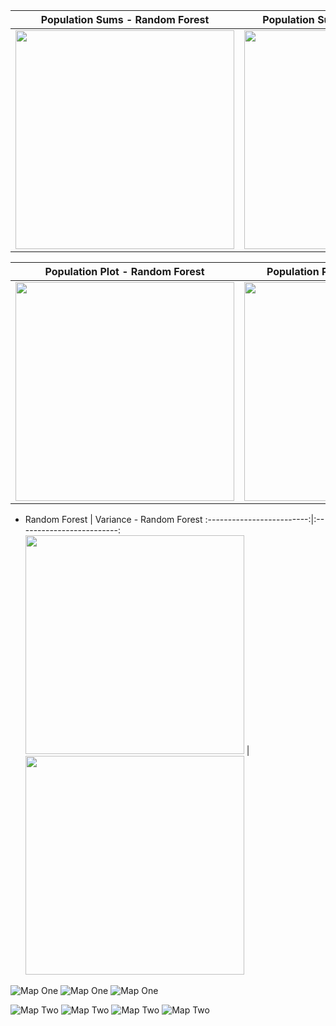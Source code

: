 Population Sums - Random Forest  |  Population Sums - Linear Regression
:-------------------------:|:-------------------------:
<img src="diff_sum_pop_2.png" width="350"> | <img src="diff_sums_pop.png" width="350">


Population Plot - Random Forest  |  Population Plot - Linear Regression
:-------------------------:|:-------------------------:
<img src="pop_sum_2.png" width="350"> | <img src="pop_plot.png" width="350">


 - Random Forest  |  Variance - Random Forest
:-------------------------:|:-------------------------:
<img src="rf_plot.png" width="350"> | <img src="varImp_plot.png" width="350">


![Map One](livemap_1.1.png)
![Map One](livemap_1.2.png)
![Map One](livemap_1.3.png)

![Map Two](livemap_2.1.png)
![Map Two](livemap_2.2.png)
![Map Two](livemap_2.3.png)
![Map Two](livemap_2.4.png)
